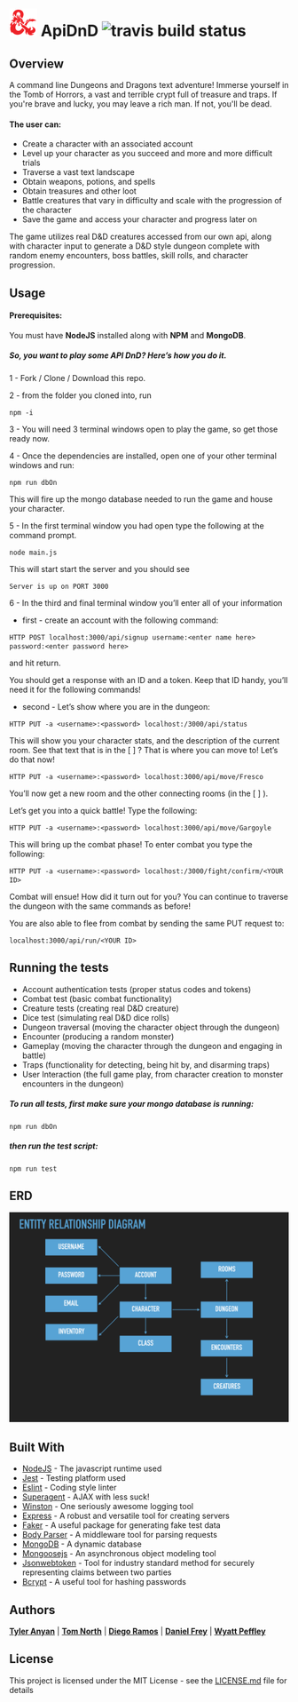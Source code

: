 ![DND](assets/dnd.png) ApiDnD ![travis build status](https://travis-ci.com/fncreative/ApiDnD.svg?branch=master)
===


## Overview

A command line Dungeons and Dragons text adventure! Immerse yourself in the Tomb of Horrors, a vast and terrible crypt full of treasure and traps. If you're brave and lucky, you may leave a rich man. If not, you'll be dead. 
#### The user can:
 * Create a character with an associated account
 * Level up your character as you succeed and more and more difficult trials
 * Traverse a vast text landscape
 * Obtain weapons, potions, and spells
 * Obtain treasures and other loot
 * Battle creatures that vary in difficulty and scale with the progression of the character
 * Save the game and access your character and progress later on
 
The game utilizes real D&D creatures accessed from our own api, along with character input to generate a D&D style dungeon complete with random enemy encounters, boss battles, skill rolls, and character progression.



## Usage
#### Prerequisites:

You must have **NodeJS** installed along with **NPM** and **MongoDB**. 

##### So, you want to play some API DnD? Here’s how you do it. 

1 - Fork / Clone / Download this repo.

2 - from the folder you cloned into, run
```
npm -i
``` 


3 - You will need 3 terminal windows open to play the game, so get those ready now.

4 - Once the dependencies are installed, open one of your other terminal windows and run: 
```
npm run dbOn
``` 
This will fire up the mongo database needed to run the game and house your character.

5 - In the first terminal window you had open type the following at the command prompt.
```
node main.js
``` 
This will start start the server and you should see 
```
Server is up on PORT 3000
```

6 - In the third and final terminal window you’ll enter all of your information
	
* first - create an account with the following command: 
```
HTTP POST localhost:3000/api/signup username:<enter name here> password:<enter password here>
```  
and hit return.

You should get a response with an ID and a token. Keep that ID handy, you’ll need it for the following commands!

* second - Let’s show where you are in the dungeon: 
```
HTTP PUT -a <username>:<password> localhost:/3000/api/status
```

This will show you your character stats, and the description of the current room. See that text that is in the [ ] ? That is where you can move to! Let’s do that now! 

 ```
 HTTP PUT -a <username>:<password> localhost:3000/api/move/Fresco
 ```

You’ll now get a new room and the other connecting rooms (in the [ ] ). 

Let’s get you into a quick battle! Type the following: 
```
HTTP PUT -a <username>:<password> localhost:3000/api/move/Gargoyle
```

This will bring up the combat phase! To enter combat you type the following:

```
HTTP PUT -a <username>:<password> localhost:/3000/fight/confirm/<YOUR ID>
```
Combat will ensue! How did it turn out for you? You can continue to traverse the dungeon with the same commands as before!

You are also able to flee from combat by sending the same PUT request to:

```
localhost:3000/api/run/<YOUR ID>
```

## Running the tests

* Account authentication tests (proper status codes and tokens)
* Combat test (basic combat functionality)
* Creature tests (creating real D&D creature)
* Dice test (simulating real D&D dice rolls)
* Dungeon traversal (moving the character object through the dungeon)
* Encounter (producing a random monster)
* Gameplay (moving the character through the dungeon and engaging in battle)
* Traps (functionality for detecting, being hit by, and disarming traps)
* User Interaction (the full game play, from character creation to monster encounters in the dungeon)

##### To run all tests, first make sure your mongo database is running:
```
npm run dbOn
```
##### then run the test script:

```
npm run test
```

## ERD

![edr-diagram](./assets/erd.jpeg)

## Built With

* [NodeJS](https://nodejs.org) - The javascript runtime used
* [Jest](https://jestjs.io/) - Testing platform used
* [Eslint](https://eslint.org/) - Coding style linter
* [Superagent](https://visionmedia.github.io/superagent/) - AJAX with less suck!
* [Winston](https://www.npmjs.com/package/winston) - One seriously awesome logging tool
* [Express](https://www.npmjs.com/package/express) - A robust and versatile tool for creating servers
* [Faker](https://www.npmjs.com/package/faker) - A useful package for generating fake test data
* [Body Parser](https://www.npmjs.com/package/body-parser) - A middleware tool for parsing requests
* [MongoDB](https://www.mongodb.com/) - A dynamic database
* [Mongoosejs](https://www.npmjs.com/package/mongoose) - An asynchronous object modeling tool
* [Jsonwebtoken](https://jwt.io/) - Tool for industry standard method for securely representing claims between two parties
* [Bcrypt](https://www.npmjs.com/package/bcrypt) - A useful tool for hashing passwords


## Authors

[**Tyler Anyan**](https://github.com/tganyan) | [**Tom North**](https://github.com/tnorth93) | [**Diego Ramos**](https://github.com/diego-ramos130) | [**Daniel Frey**](https://github.com/fncreative) | [**Wyatt Peffley**](https://github.com/peffles)

## License

This project is licensed under the MIT License - see the [LICENSE.md](LICENSE.md) file for details
